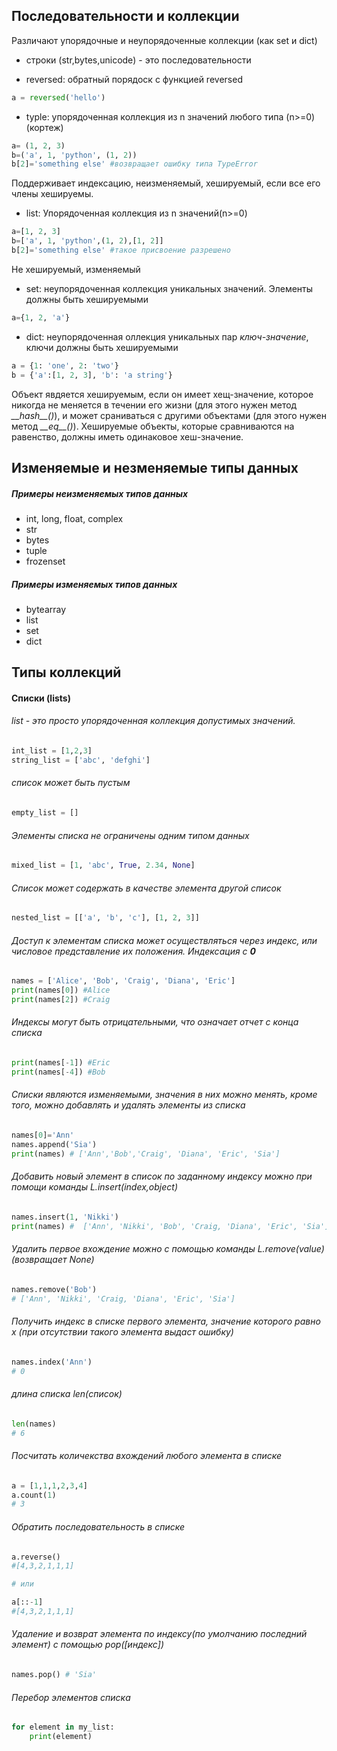 ## Последовательности и коллекции

Различают упорядочные и неупорядоченные коллекции (как set и dict)

- строки (str,bytes,unicode) - это последовательности

- reversed: обратный порядоск с функцией reversed

```python
a = reversed('hello')
```

- typle: упорядоченная коллекция из n значений любого типа (n>=0) (кортеж)

```python
a= (1, 2, 3)
b=('a', 1, 'python', (1, 2))
b[2]='something else' #возвращает ошибку типа TypeError
```

Поддерживает индексацию, неизменяемый, хешируемый, если все его члены хешируемы.

- list: Упорядоченная коллекция из n значений(n>=0)

```python
a=[1, 2, 3]
b=['a', 1, 'python',(1, 2),[1, 2]]
b[2]='something else' #такое присвоение разрешено
```

Не хешируемый, изменяемый

- set: неупорядоченная коллекция уникальных значений. Элементы должны быть хешируемыми

```python
a={1, 2, 'a'}
```
- dict: неупорядоченная оллекция уникальных пар *ключ-значение*, ключи должны быть хешируемыми

```python
a = {1: 'one', 2: 'two'}
b = {'a':[1, 2, 3], 'b': 'a string'}
```

Объект явдяется хешируемым, если он имеет хещ-значение, которое никогда не меняется в течении его жизни (для этого нужен метод *\_\_hash\_\_()*), и может сраниваться с другими объектами (для этого нужен метод *\_\_eq\_\_()*). Хешируемые объекты, которые сравниваются на равенство, должны иметь одинаковое хеш-значение.

## Изменяемые и незменяемые типы данных

##### Примеры неизменяемых типов данных

- int, long, float, complex
- str
- bytes
- tuple
- frozenset

##### Примеры изменяемых типов данных

- bytearray
- list
- set
- dict

## Типы коллекций

#### Списки (lists)

###### list - это просто упорядоченная коллекция допустимых значений.

```python
int_list = [1,2,3]
string_list = ['abc', 'defghi']
```

###### список может быть пустым

```python
empty_list = []
```

###### Элементы списка не ограничены одним типом данных

```python
mixed_list = [1, 'abc', True, 2.34, None]
```

###### Список может содержать в качестве элемента другой список

```python
nested_list = [['a', 'b', 'c'], [1, 2, 3]]
```

###### Доступ к элементам списка может осуществляться через индекс, или числовое представление их положения. Индексация с **0**

```python
names = ['Alice', 'Bob', 'Craig', 'Diana', 'Eric']
print(names[0]) #Alice
print(names[2]) #Craig
```

###### Индексы могут быть отрицательными, что означает отчет с конца списка

```python
print(names[-1]) #Eric
print(names[-4]) #Bob
```

###### Списки являются изменяемыми, значения в них можно менять, кроме того, можно добавлять и удалять элементы из списка

```python
names[0]='Ann'
names.append('Sia')
print(names) # ['Ann','Bob','Craig', 'Diana', 'Eric', 'Sia']
```

###### Добавить новый элемент в список по заданному индексу можно при помощи команды *L.insert(index,object)*

```python
names.insert(1, 'Nikki')
print(names) #  ['Ann', 'Nikki', 'Bob', 'Craig, 'Diana', 'Eric', 'Sia']
```

###### Удалить первое вхождение можно с помощью команды *L.remove(value)* (возвращает None)

```python
names.remove('Bob')
# ['Ann', 'Nikki', 'Craig, 'Diana', 'Eric', 'Sia']
```

###### Получить индекс в списке первого элемента, значение которого равно *x* (при отсутствии такого элемента выдаст ошибку)

```python
names.index('Ann')
# 0
```

###### длина списка *len(список)*

```python
len(names)
# 6
```

###### Посчитать количекства вхождений любого элемента в списке

```python
a = [1,1,1,2,3,4]
a.count(1)
# 3
```

###### Обратить последовательность в списке

```python
a.reverse()
#[4,3,2,1,1,1]

# или

a[::-1]
#[4,3,2,1,1,1]
```

###### Удаление и возврат элемента по индексу(по умолчанию последний элемент) с помощью pop([индекс])

```python
names.pop() # 'Sia'
```

###### Перебор элементов списка

```python
for element in my_list:
    print(element)
```